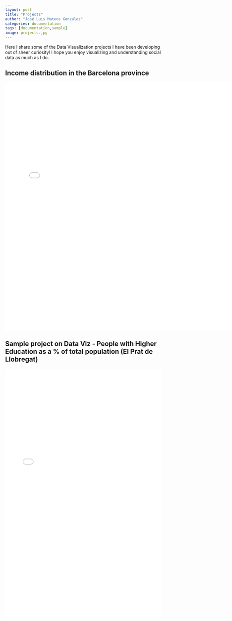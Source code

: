 ```yaml
---
layout: post
title: "Projects"
author: "José Luis Mateos González"
categories: documentation
tags: [documentation,sample]
image: projects.jpg
---
```


Here I share some  of the Data Visualization projects I have been developing out of sheer curiosity! I hope you enjoy visualizing and understanding social data as much as I do.

## Income distribution in the Barcelona province

<div>
  <iframe
      frameBorder="0"
      width="150%"
      height="800"
      src="projects/mapa_municipis.html">
  </iframe>
</div>

## Sample project on Data Viz - People with Higher Education as a % of total population (El Prat de Llobregat)

<div>
  <iframe
      frameBorder="0"
      width="100%"
      height="800"
      src="projects/test_mapa.html">
  </iframe>
</div>
